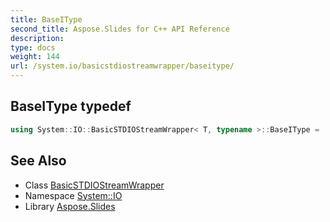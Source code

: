 ```yaml
---
title: BaseIType
second_title: Aspose.Slides for C++ API Reference
description: 
type: docs
weight: 144
url: /system.io/basicstdiostreamwrapper/baseitype/
---
```

## BaseIType typedef




```cpp
using System::IO::BasicSTDIOStreamWrapper< T, typename >::BaseIType =  BasicSTDIStreamWrapper<T>
```

## See Also

* Class [BasicSTDIOStreamWrapper](../)
* Namespace [System::IO](../../)
* Library [Aspose.Slides](../../../)